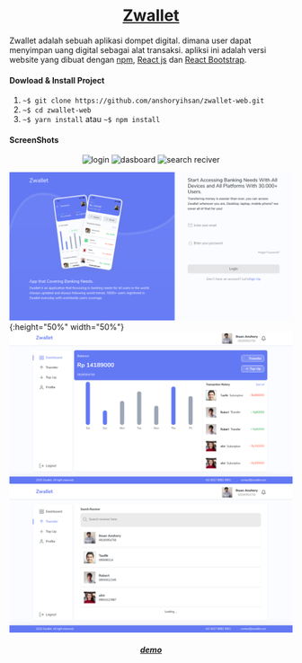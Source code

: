 <h1 align="center"><a href="#">Zwallet</a></h1>

Zwallet adalah sebuah aplikasi dompet digital. dimana user dapat menyimpan uang digital sebagai alat transaksi. apliksi ini adalah versi website yang dibuat dengan [npm](https://www.example.com/my%20great%20page), [React js](https://www.example.com/my%20great%20page) dan [React Bootstrap](https://www.example.com/my%20great%20page).

#### Dowload & Install Project

1. `~$ git clone https://github.com/anshoryihsan/zwallet-web.git`
2. `~$ cd zwallet-web`
3. `~$ yarn install` atau `~$ npm install`

#### ScreenShots
<div align="center">
	<img width="125" height="125" src"https://github.com/anshoryihsan/zwallet-web/blob/master/public/assets/img/zwallet/zwallet-web-dashboard.png" alt="login"/>
    <img width="125" src"./public/assets/img/zwallet/zwallet-web-dasboard.png" alt="dasboard"/>
    <img width="125" src"public/assets/img/zwallet/zwallet-web-search-reciver.png" alt="search reciver"/>
</div>


![alt text](/public/assets/img/zwallet/zwallet-web-login.png?raw=true "login"){:height="50%" width="50%"}
![alt text](/public/assets/img/zwallet/zwallet-web-dashboard.png?raw=true "dasboard")
![alt text](/public/assets/img/zwallet/zwallet-web-search-reciver.png?raw=true= "search_reciver")

<h5 align="center"><a href="#">demo</a></h5>
